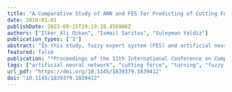 ```yaml
---
title: "A Comparative Study of ANN and FES for Predicting of Cutting Forces and Tool Tip Temperature in Turning"
date: 2010-01-01
publishDate: 2023-09-15T19:19:18.456986Z
authors: ["Ilker Ali Ozkan", "Ismail Saritas", "Suleyman Yaldiz"]
publication_types: ["1"]
abstract: "In this study, fuzzy expert system (FES) and artificial neural network (ANN) models are designed for the estimation of cutting forces in turning operations. On designed models, cutting forces and experimental temperature data obtained from different cutting conditions were used in process of turning. Cutting forces at different cutting conditions and temperature values can be estimated with the help of developed models. The results obtained with these models, compared with the experimental data. The regression values were found as 0.99505 between the Experiment-FES and, 0.9888 between Experiment-ANN in the analysis. As a result, the both artificial intelligence (AI) methods have made successful modeling, but it's seen that, realized FES model has more successful results than the ANN model in the process of estimation of cutting forces."
featured: false
publication: "*Proceedings of the 11th International Conference on Computer Systems and Technologies and Workshop for PhD Students in Computing on International Conference on Computer Systems and Technologies*"
tags: ["artificial neural network", "cutting force", "turning", "fuzzy expert system", "estimation model"]
url_pdf: "https://doi.org/10.1145/1839379.1839412"
doi: "10.1145/1839379.1839412"
---
```


